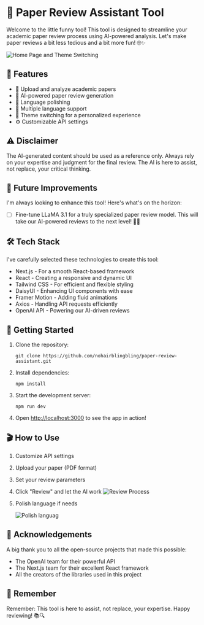 # 🚀 Paper Review Assistant Tool

Welcome to the little funny tool! This tool is designed to streamline your academic paper review process using AI-powered analysis. Let's make paper reviews a bit less tedious and a bit more fun! 🤓✨

![Home Page and Theme Switching](https://cdn.jsdelivr.net/gh/filifili233/blogimg@master/uPic/Home%20Page%20and%20Theme%20Switching.gif)

## 🌟 Features

- 📄 Upload and analyze academic papers
- 🧠 AI-powered paper review generation
- 📝 Language polishing
- 🌈 Multiple language support
- 🎨 Theme switching for a personalized experience
- ⚙️ Customizable API settings

## ⚠️ Disclaimer

The AI-generated content should be used as a reference only. Always rely on your expertise and judgment for the final review. The AI is here to assist, not replace, your critical thinking.

## 🚀 Future Improvements

I'm always looking to enhance this tool! Here's what's on the horizon:

- [ ] Fine-tune LLaMA 3.1 for a truly specialized paper review model. This will take our AI-powered reviews to the next level! 🧠💪

## 🛠️ Tech Stack

I've carefully selected these technologies to create this tool:

- Next.js - For a smooth React-based framework
- React - Creating a responsive and dynamic UI
- Tailwind CSS - For efficient and flexible styling
- DaisyUI - Enhancing UI components with ease
- Framer Motion - Adding fluid animations
- Axios - Handling API requests efficiently
- OpenAI API - Powering our AI-driven reviews

## 🚀 Getting Started

1. Clone the repository:

   ```
   git clone https://github.com/nohairblingbling/paper-review-assistant.git
   ```

2. Install dependencies:

   ```
   npm install
   ```

3. Start the development server:

   ```
   npm run dev
   ```

4. Open [http://localhost:3000](http://localhost:3000) to see the app in action!

## 🎬 How to Use

1. Customize API settings

2. Upload your paper (PDF format)

3. Set your review parameters

4. Click "Review" and let the AI work
   ![Review Process](https://cdn.jsdelivr.net/gh/filifili233/blogimg@master/uPic/Review%20Process.gif)

5. Polish language if needs

   ![Polish languag](https://cdn.jsdelivr.net/gh/filifili233/blogimg@master/uPic/Polish%20languag.gif)

## 🙏 Acknowledgements

A big thank you to all the open-source projects that made this possible:

- The OpenAI team for their powerful API
- The Next.js team for their excellent React framework
- All the creators of the libraries used in this project

## 📜 Remember

Remember: This tool is here to assist, not replace, your expertise. Happy reviewing! 📚🔍
